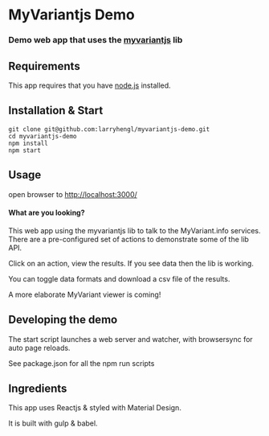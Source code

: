 # MyVariantjs Demo


### Demo web app that uses the [myvariantjs](https://github.com/larryhengl/myvariantjs) lib

## Requirements

This app requires that you have [node.js](https://nodejs.org) installed.

## Installation & Start

```
git clone git@github.com:larryhengl/myvariantjs-demo.git
cd myvariantjs-demo
npm install
npm start
```

## Usage

open browser to [http://localhost:3000/](http://localhost:3000/)

#### What are you looking?

This web app using the myvariantjs lib to talk to the MyVariant.info services.  There are a pre-configured set of actions to demonstrate some of the lib API.

Click on an action, view the results.  If you see data then the lib is working.

You can toggle data formats and download a csv file of the results.

A more elaborate MyVariant viewer is coming!


## Developing the demo

The start script launches a web server and watcher, with browsersync for auto page reloads.

See package.json for all the npm run scripts


## Ingredients

This app uses Reactjs & styled with Material Design.

It is built with gulp & babel.
